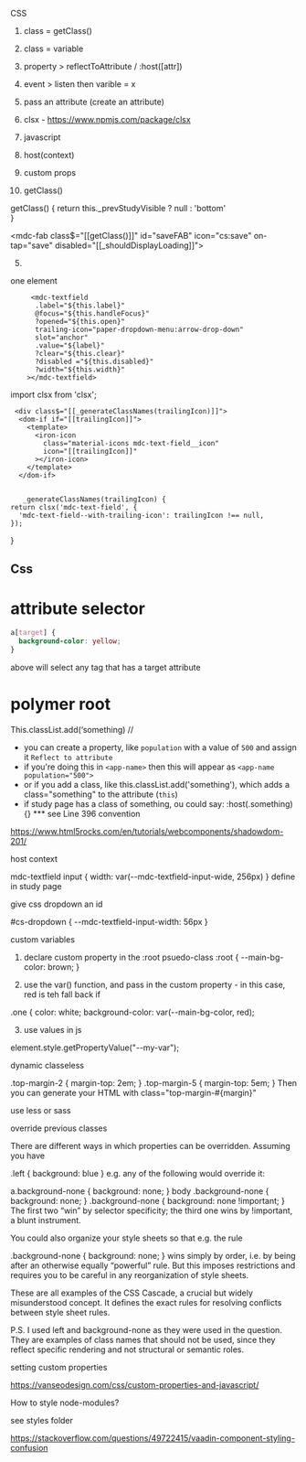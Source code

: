 CSS

1. class = getClass()
2. class = variable
3. property > reflectToAttribute / :host([attr])
4. event > listen then varible = x
5. pass an attribute (create an attribute)
6. clsx - https://www.npmjs.com/package/clsx
7. javascript
8. host(context)
9. custom props


10. getClass()

  getClass() {
    return this._prevStudyVisible ? null : 'bottom'  
  }

 <mdc-fab class$="[[getClass()]]" id="saveFAB" icon="cs:save" on-tap="save" disabled="[[_shouldDisplayLoading]]"></mdc-fab>

5. 

 one element

         <mdc-textfield
          .label="${this.label}"
          @focus="${this.handleFocus}"
          ?opened="${this.open}"
          trailing-icon="paper-dropdown-menu:arrow-drop-down"
          slot="anchor"
          .value="${label}"
          ?clear="${this.clear}"
          ?disabled ="${this.disabled}"
          ?width="${this.width}"
        ></mdc-textfield>

 import clsx from 'clsx';

     <div class$="[[_generateClassNames(trailingIcon)]]">
      <dom-if if="[[trailingIcon]]">
        <template>
          <iron-icon
            class="material-icons mdc-text-field__icon"
            icon="[[trailingIcon]]"
          ></iron-icon>
        </template>
      </dom-if>


       _generateClassNames(trailingIcon) {
    return clsx('mdc-text-field', {
      'mdc-text-field--with-trailing-icon': trailingIcon !== null,
    });
  }

  ## Css

# attribute selector 

```css
a[target] {
  background-color: yellow;
}
```

above will select any tag that has a target attribute <a target="hello">

# polymer root

This.classList.add(‘something) // 

- you can create a property, like `population` with a value of `500` and assign it `Reflect to attribute`
- if you're doing this in `<app-name>` then this will appear as `<app-name population="500">`
- or if you add a class, like this.classList.add('something'), which adds a class="something" to the attribute (`this`)
- if study page has a class of something, ou could say: 
:host(.something)  {}   *** see Line 396 convention

https://www.html5rocks.com/en/tutorials/webcomponents/shadowdom-201/

host context


mdc-textfield
input {
width: var(--mdc-textfield-input-wide, 256px)
}
define in study page

give css dropdown an id 

#cs-dropdown {
     --mdc-textfield-input-width: 56px
}



custom variables

1. declare custom property in the :root psuedo-class
:root {
  --main-bg-color: brown;
}

2. use the var() function, and pass in the custom property - in this case, red is teh fall back if 

.one {
  color: white;
  background-color: var(--main-bg-color, red);

3. use values in js


element.style.getPropertyValue("--my-var");

dynamic classeless


.top-margin-2 {
    margin-top: 2em;
}
.top-margin-5 {
    margin-top: 5em;
}
Then you can generate your HTML with class="top-margin-#{margin}"


use less or sass



override previous classes

There are different ways in which properties can be overridden. Assuming you have

.left { background: blue }
e.g. any of the following would override it:

a.background-none { background: none; }
body .background-none { background: none; }
.background-none { background: none !important; }
The first two “win” by selector specificity; the third one wins by !important, a blunt instrument.

You could also organize your style sheets so that e.g. the rule

.background-none { background: none; }
wins simply by order, i.e. by being after an otherwise equally “powerful” rule. But this imposes restrictions and requires you to be careful in any reorganization of style sheets.

These are all examples of the CSS Cascade, a crucial but widely misunderstood concept. It defines the exact rules for resolving conflicts between style sheet rules.

P.S. I used left and background-none as they were used in the question. They are examples of class names that should not be used, since they reflect specific rendering and not structural or semantic roles.

setting  custom properties

https://vanseodesign.com/css/custom-properties-and-javascript/

How to style node-modules? 

see styles folder

 
https://stackoverflow.com/questions/49722415/vaadin-component-styling-confusion
